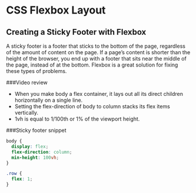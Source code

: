 # CSS Flexbox Layout
## Creating a Sticky Footer with Flexbox

A sticky footer is a footer that sticks to the bottom of the page, regardless of the amount of content on the page. If a page’s content is shorter than the height of the browser, you end up with a footer that sits near the middle of the page, instead of at the bottom. Flexbox is a great solution for fixing these types of problems.

###Video review

- When you make body a flex container, it lays out all its direct children horizontally on a single line.
- Setting the flex-direction of body to column stacks its flex items vertically.
- 1vh is equal to 1/100th or 1% of the viewport height.

###Sticky footer snippet
```css
body {
  display: flex;
  flex-direction: column;
  min-height: 100vh;
}

.row {
  flex: 1;
}
```